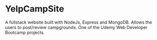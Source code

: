 # YelpCampSite

A fullstack website built with NodeJs, Express and MongoDB. Allows the users to post/review campgrounds.
One of the Udemy Web Developer Bootcamp projects.
